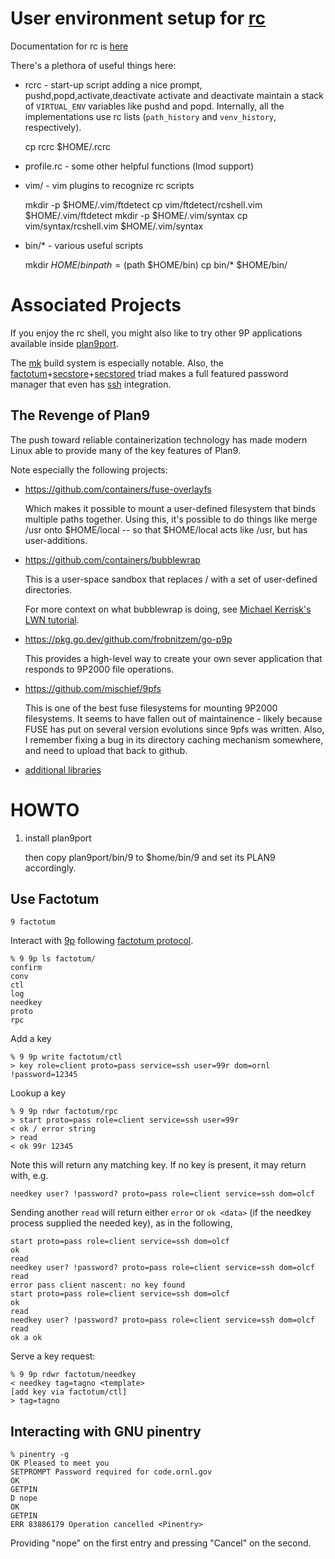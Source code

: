 # User environment setup for [rc](https://github.com/frobnitzem/rc)

Documentation for rc is [here](http://doc.cat-v.org/plan_9/4th_edition/papers/rc)

There's a plethora of useful things here:

- rcrc - start-up script adding a nice prompt, pushd,popd,activate,deactivate
  activate and deactivate maintain a stack of `VIRTUAL_ENV`
  variables like pushd and popd.  Internally, all the implementations use
  rc lists (`path_history` and `venv_history`, respectively).

    cp rcrc $HOME/.rcrc

- profile.rc - some other helpful functions (lmod support)

- vim/ - vim plugins to recognize rc scripts

    mkdir -p $HOME/.vim/ftdetect
    cp vim/ftdetect/rcshell.vim $HOME/.vim/ftdetect
    mkdir -p $HOME/.vim/syntax
    cp vim/syntax/rcshell.vim $HOME/.vim/syntax

- bin/* - various useful scripts

    mkdir $HOME/bin
    path = ($path $HOME/bin)
    cp bin/* $HOME/bin/

# Associated Projects

If you enjoy the rc shell, you might also like to try other
9P applications available inside
[plan9port](https://github.com/9fans/plan9port).

The [mk](https://9fans.github.io/plan9port/man/man1/mk.html) build system is especially notable.  Also, the [factotum](https://9fans.github.io/plan9port/man/man4/factotum.html)+[secstore](https://9fans.github.io/plan9port/man/man1/secstore.html)+[secstored](https://9fans.github.io/plan9port/man/man1/secstored.html) triad makes a full featured password manager that even has [ssh](https://9fans.github.io/plan9port/man/man1/ssh-agent.html) integration.


## The Revenge of Plan9

The push toward reliable containerization technology has made
modern Linux able to provide many of the key features of Plan9.

Note especially the following projects:

- https://github.com/containers/fuse-overlayfs

  Which makes it possible to mount a user-defined filesystem
  that binds multiple paths together.  Using this, it's possible
  to do things like merge /usr onto $HOME/local -- so that
  $HOME/local acts like /usr, but has user-additions.

- https://github.com/containers/bubblewrap

  This is a user-space sandbox that replaces / with a set of
  user-defined directories.

  For more context on what bubblewrap is doing, see
  [Michael Kerrisk's LWN tutorial](https://lwn.net/Articles/532593/).

- https://pkg.go.dev/github.com/frobnitzem/go-p9p

  This provides a high-level way to create your own sever application
  that responds to 9P2000 file operations.

- https://github.com/mischief/9pfs

  This is one of the best fuse filesystems for mounting 9P2000 filesystems.
  It seems to have fallen out of maintainence - likely because FUSE has
  put on several version evolutions since 9pfs was written.
  Also, I remember fixing a bug in its directory caching mechanism
  somewhere, and need to upload that back to github.

- [additional libraries](https://9p.cat-v.org/implementations)

# HOWTO

1. install plan9port

    then copy plan9port/bin/9 to $home/bin/9
    and set its PLAN9 accordingly.

## Use Factotum

    9 factotum

Interact with [9p](https://9fans.github.io/plan9port/man/man1/9p.html)
following [factotum protocol](https://9fans.github.io/plan9port/man/man4/factotum.html).

```
% 9 9p ls factotum/
confirm
conv
ctl
log
needkey
proto
rpc
```

Add a key
```
% 9 9p write factotum/ctl
> key role=client proto=pass service=ssh user=99r dom=ornl !password=12345
```

Lookup a key
```
% 9 9p rdwr factotum/rpc
> start proto=pass role=client service=ssh user=99r
< ok / error string
> read
< ok 99r 12345
```
Note this will return any matching key.
If no key is present, it may return with, e.g.

    needkey user? !password? proto=pass role=client service=ssh dom=olcf

Sending another `read` will return either `error` or `ok <data>`
(if the needkey process supplied the needed key),
as in the following,
```
start proto=pass role=client service=ssh dom=olcf
ok
read
needkey user? !password? proto=pass role=client service=ssh dom=olcf
read
error pass client nascent: no key found
start proto=pass role=client service=ssh dom=olcf
ok
read
needkey user? !password? proto=pass role=client service=ssh dom=olcf
read
ok a ok
```


Serve a key request:
```
% 9 9p rdwr factotum/needkey
< needkey tag=tagno <template>
[add key via factotum/ctl]
> tag=tagno
```

## Interacting with GNU pinentry

```
% pinentry -g
OK Pleased to meet you
SETPROMPT Password required for code.ornl.gov
OK
GETPIN
D nope
OK
GETPIN
ERR 83886179 Operation cancelled <Pinentry>
```

Providing "nope" on the first entry and pressing
"Cancel" on the second.
